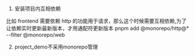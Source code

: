 1. 安装项目内互相依赖

  比如 frontend 需要依赖 http 的功能用于请求，那么这个时候需要互相依赖,为了让依赖实时更新最新版本，才用通配符更新版本
  pnpm add @monorepo/http@* --filter @monorepo/web

2. project_demo不采用monorepo管理